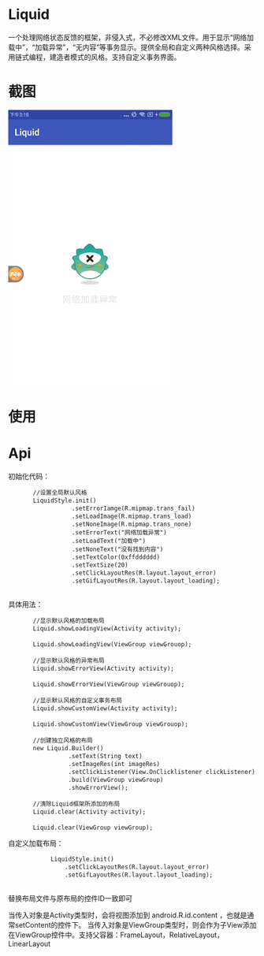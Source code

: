 # Liquid
一个处理网络状态反馈的框架，非侵入式，不必修改XML文件。用于显示“网络加载中”，“加载异常”，“无内容”等事务显示。提供全局和自定义两种风格选择。采用链式编程，建造者模式的风格。支持自定义事务界面。

# 截图

![Alt text](https://github.com/Liuyang98/Liquid/blob/master/image/02.gif)

# 使用




# Api

初始化代码：
```
       //设置全局默认风格
       LiquidStyle.init()
                  .setErrorIamge(R.mipmap.trans_fail)
                  .setLoadImage(R.mipmap.trans_load)
                  .setNoneImage(R.mipmap.trans_none)
                  .setErrorText("网络加载异常")
                  .setLoadText("加载中")
                  .setNoneText("没有找到内容")
                  .setTextColor(0xffdddddd)
                  .setTextSize(20)
                  .setClickLayoutRes(R.layout.layout_error)
                  .setGifLayoutRes(R.layout.layout_loading);
                
```

具体用法：
```
       //显示默认风格的加载布局
       Liquid.showLoadingView(Activity activity);
       
       Liquid.showLoadingView(ViewGroup viewGrouop);
       
       //显示默认风格的异常布局
       Liquid.showErrorView(Activity activity);
       
       Liquid.showErrorView(ViewGroup viewGrouop);
       
       //显示默认风格的自定义事务布局
       Liquid.showCustomView(Activity activity);
       
       Liquid.showCustomView(ViewGroup viewGrouop);

       //创建独立风格的布局
       new Liquid.Builder()
                 .setText(String text)
                 .setImageRes(int imageRes)
                 .setClickListener(View.OnClicklistener clickListener)
                 .build(ViewGroup viewGroup) 
                 .showErrorView();
       
       //清除Liquid框架所添加的布局
       Liquid.clear(Activity activity);
       
       Liquid.clear(ViewGroup viewGroup);

```
自定义加载布局：

```
            LiquidStyle.init()
                .setClickLayoutRes(R.layout.layout_error)
                .setGifLayoutRes(R.layout.layout_loading);
                
```
替换布局文件与原布局的控件ID一致即可



当传入对象是Activity类型时，会将视图添加到 android.R.id.content ，也就是通常setContent的控件下。
当传入对象是ViewGroup类型时，则会作为子View添加在ViewGroup控件中。支持父容器：FrameLayout，RelativeLayout，LinearLayout
                
